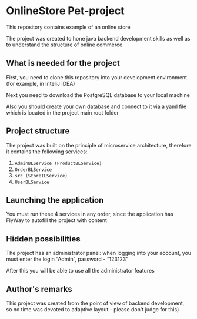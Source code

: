 # OnlineStore Pet-project

This repository contains example of an online store

The project was created to hone java backend development skills as well as to understand the structure of online commerce

## What is needed for the project

First, you need to clone this repository into your development environment (for example, in InteliJ IDEA)

Next you need to download the PostgreSQL database to your local machine

Also you should create your own database and connect to it via a yaml file which is located in the project main root folder

## Project structure

The project was built on the principle of microservice architecture, therefore it contains the following services:

1. `AdminBLService (ProductBLService)`
2. `OrderBLService`
3. `src (StoreILService)`
4. `UserBLService`

## Launching the application

You must run these 4 services in any order, since the application has FlyWay to autofill the project with content

## Hidden possibilities

The project has an administrator panel: when logging into your account, you must enter the login “Admin”, password - “123123”

After this you will be able to use all the administrator features

## Author's remarks

This project was created from the point of view of backend development, so no time was devoted to adaptive layout - please don't judge for this)
